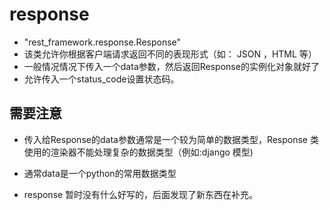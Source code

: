 # response

- "rest_framework.response.Response"
- 该类允许你根据客户端请求返回不同的表现形式（如： JSON ，HTML 等）
- 一般情况情况下传入一个data参数，然后返回Response的实例化对象就好了
- 允许传入一个status_code设置状态码。

## 需要注意

- 传入给Response的data参数通常是一个较为简单的数据类型，Response 类使用的渲染器不能处理复杂的数据类型（例如:django 模型)
- 通常data是一个python的常用数据类型

- response 暂时没有什么好写的，后面发现了新东西在补充。